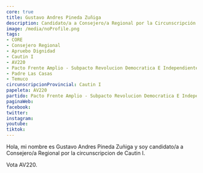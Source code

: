 ```yaml
---
core: true
title: Gustavo Andres Pineda Zuñiga
description: Candidato/a a Consejero/a Regional por la Circunscripción de Cautin I
image: /media/noProfile.png
tags:
- CORE
- Consejero Regional
- Apruebo Dignidad
- Cautin I
- AV220
- Pacto Frente Amplio - Subpacto Revolucion Democratica E Independientes - Revolucion Democratica
- Padre Las Casas
- Temuco
circunscripcionProvincial: Cautin I
papeleta: AV220
partido: Pacto Frente Amplio - Subpacto Revolucion Democratica E Independientes - Revolucion Democratica
paginaWeb:
facebook:
twitter:
instagram:
youtube:
tiktok:
---
```

Hola, mi nombre es Gustavo Andres Pineda Zuñiga y soy candidato/a a Consejero/a Regional por la circunscripcion de Cautin I.

Vota AV220.
